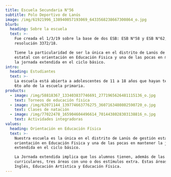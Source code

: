 ```yaml
---
title: Escuela Secundaria N°56
subtitle: Polo Deportivo de Lanús
image: /img/61921996_138940057193069_6433568238667300864_o.jpg
blurb:
  heading: Sobre la escuela
  text: >-
    Fue creada el 1/3/19 sobre la base de dos ESB: ESB N°58 y ESB N°62, por
    resolución 3372/18.

    Tiene la particularidad de ser la única en el distrito de Lanús de gestión
    estatal con orientación en Educación Fisica y una de las pocas en mantener
    la jornada extendida en el ciclo básico.
intro:
  heading: Estudiantes
  text: >-
    La escuela está abierta a adolescentes de 11 a 18 años que hayan terminado
    6to año de la escuela primaria.
products:
  - image: /img/58818367_133403837746691_2771965626481115136_o.jpg
    text: Torneos de educación física
  - image: /img/62071144_139774663776275_3607163480802590720_o.jpg
    text: Clases de natación
  - image: /img/77022478_165904604496614_7014438028303138816_n.jpg
    text: Actividades integradoras
values:
  heading: Orientación en Educación Física
  text: >-
    Nuestra escuela es la única en el distrito de Lanús de gestión estatal con
    orientación en Educación Fisica y una de las pocas en mantener la jornada
    extendida en el ciclo básico.

    La Jornada extendida implica que los alumnos tienen, además de las áreas
    curriculares, tres áreas con uno o dos estímulos extra. Estas áreas son:
    Inglés, Educación Artística y Educación Física.
---
```



